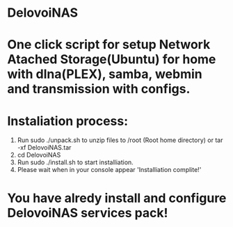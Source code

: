 # DelovoiNAS
# One click script for setup Network Atached Storage(Ubuntu) for home with dlna(PLEX), samba, webmin and transmission with configs.
# Instaliation process:
1. Run sudo ./unpack.sh to unzip files to /root (Root home directory) or tar -xf DelovoiNAS.tar
2. cd DelovoiNAS
3. Run sudo ./install.sh to start installiation.
4. Please wait when in your console appear 'Installiation complite!' 
# You have alredy install and configure DelovoiNAS services pack!
